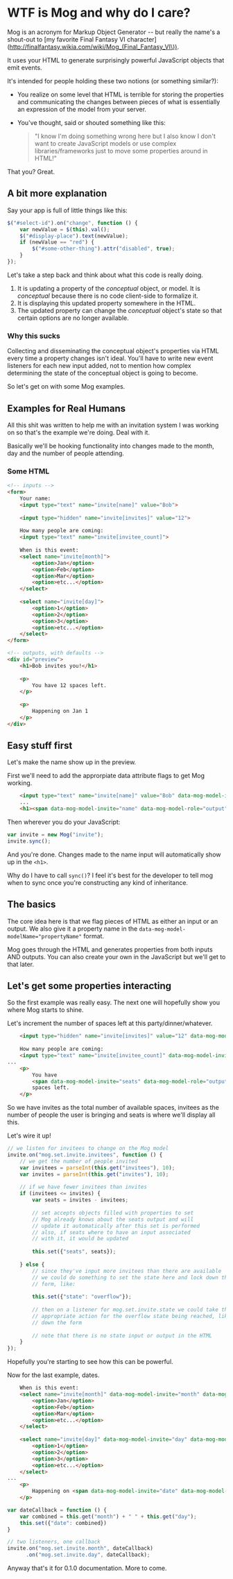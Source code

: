 # WTF is Mog and why do I care?

Mog is an acronym for Markup Object Generator -- but really the name's a shout-out to [my favorite Final Fantasy VI character](http://finalfantasy.wikia.com/wiki/Mog_(Final_Fantasy_VI\)).

It uses your HTML to generate surprisingly powerful JavaScript objects that emit events.

It's intended for people holding these two notions (or something similar?):

* You realize on some level that HTML is terrible for storing the properties and communicating the changes between pieces of what is essentially an expression of the model from your server.

* You've thought, said or shouted something like this:
  > "I know I'm doing something wrong here but I also know I don't want to create JavaScript models or use complex libraries/frameworks just to move some properties around in HTML!"

That you? Great.

## A bit more explanation

Say your app is full of little things like this:

```javascript
$("#select-id").on("change", function () {
    var newValue = $(this).val();
    $("#display-place").text(newValue);
    if (newValue == "red") {
        $("#some-other-thing").attr("disabled", true);
    }
});
```

Let's take a step back and think about what this code is really doing.

1. It is updating a property of the *conceptual* object, or model. It is *conceptual* because there is no code client-side to formalize it.
2. It is displaying this updated property somewhere in the HTML.
3. The updated property can change the *conceptual* object's state so that certain options are no longer available.

### Why this sucks

Collecting and disseminating the conceptual object's properties via HTML every time a property changes isn't ideal. You'll have to write new event listeners for each new input added, not to mention how complex determining the state of the conceptual object is going to become.

So let's get on with some Mog examples.

## Examples for Real Humans

All this shit was written to help me with an invitation system I was working on so that's the example we're doing. Deal with it.

Basically we'll be hooking functionality into changes made to the month, day and the number of people attending.

### Some HTML

```html
<!-- inputs -->
<form>
    Your name:
    <input type="text" name="invite[name]" value="Bob">
    
    <input type="hidden" name="invite[invites]" value="12">
    
    How many people are coming:
    <input type="text" name="invite[invitee_count]">
    
    When is this event:
    <select name="invite[month]">
        <option>Jan</option>
        <option>Feb</option>
        <option>Mar</option>
        <option>etc...</option>
    </select>
    
    <select name="invite[day]">
        <option>1</option>
        <option>2</option>
        <option>3</option>
        <option>etc...</option>
    </select>
</form>

<!-- outputs, with defaults -->
<div id="preview">
    <h1>Bob invites you!</h1>
    
    <p>
        You have 12 spaces left.
    </p>
    
    <p>
        Happening on Jan 1
    </p>
</div>
```

## Easy stuff first

Let's make the name show up in the preview.

First we'll need to add the approrpiate data attribute flags to get Mog working.

```html
    <input type="text" name="invite[name]" value="Bob" data-mog-model-invite="name" data-mog-model-role="input">
    ...
    <h1><span data-mog-model-invite="name" data-mog-model-role="output">Bob</span> invites you!</h1>
```

Then wherever you do your JavaScript:

```javascript
var invite = new Mog("invite");
invite.sync();
```

And you're done. Changes made to the name input will automatically show up in the ```<h1>```.

Why do I have to call ```sync()```? I feel it's best for the developer to tell mog when to sync once you're constructing any kind of inheritance.

## The basics

The core idea here is that we flag pieces of HTML as either an input or an output. We also give it a property name in the ```data-mog-model-modelName="propertyName"``` format.

Mog goes through the HTML and generates properties from both inputs AND outputs. You can also create your own in the JavaScript but we'll get to that later.

## Let's get some properties interacting

So the first example was really easy. The next one will hopefully show you where Mog starts to shine.

Let's increment the number of spaces left at this party/dinner/whatever.

```html
    <input type="hidden" name="invite[invites]" value="12" data-mog-model-invite="invites" data-mog-model-role="input">
    
    How many people are coming:
    <input type="text" name="invite[invitee_count]" data-mog-model-invite="invitees" data-mog-model-role="input">
...
    <p>
        You have
        <span data-mog-model-invite="seats" data-mog-model-role="output">12</span>
        spaces left.
    </p>
```

So we have invites as the total number of available spaces, invitees as the number of people the user is bringing and seats is where we'll display all this.

Let's wire it up!

```javascript
// we listen for invitees to change on the Mog model
invite.on("mog.set.invite.invitees", function () {
    // we get the number of people invited
    var invitees = parseInt(this.get("invitees"), 10);
    var invites = parseInt(this.get("invites"), 10);
    
    // if we have fewer invitees than invites
    if (invitees <= invites) {
        var seats = invites - invitees;
        
        // set accepts objects filled with properties to set
        // Mog already knows about the seats output and will
        // update it automatically after this set is performed
        // also, if seats where to have an input associated
        // with it, it would be updated
        
        this.set({"seats", seats});
        
    } else {
        // since they've input more invitees than there are available
        // we could do something to set the state here and lock down the
        // form, like:
        
        this.set({"state": "overflow"});
        
        // then on a listener for mog.set.invite.state we could take the
        // appropriate action for the overflow state being reached, like locking
        // down the form
        
        // note that there is no state input or output in the HTML
    }
});
```
Hopefully you're starting to see how this can be powerful.

Now for the last example, dates.

```html
    When is this event:
    <select name="invite[month]" data-mog-model-invite="month" data-mog-model-role="input">
        <option>Jan</option>
        <option>Feb</option>
        <option>Mar</option>
        <option>etc...</option>
    </select>
    
    <select name="invite[day]" data-mog-model-invite="day" data-mog-model-role="input">
        <option>1</option>
        <option>2</option>
        <option>3</option>
        <option>etc...</option>
    </select>
...
    <p>
        Happening on <span data-mog-model-invite="date" data-mog-model-role="output">Jan 1</span>
    </p>
```

```javascript
var dateCallback = function () {
    var combined = this.get("month") + " " + this.get("day");
    this.set({"date": combined})
}

// two listeners, one callback
invite.on("mog.set.invite.month", dateCallback)
      .on("mog.set.invite.day", dateCallback);
```

Anyway that's it for 0.1.0 documentation. More to come.
